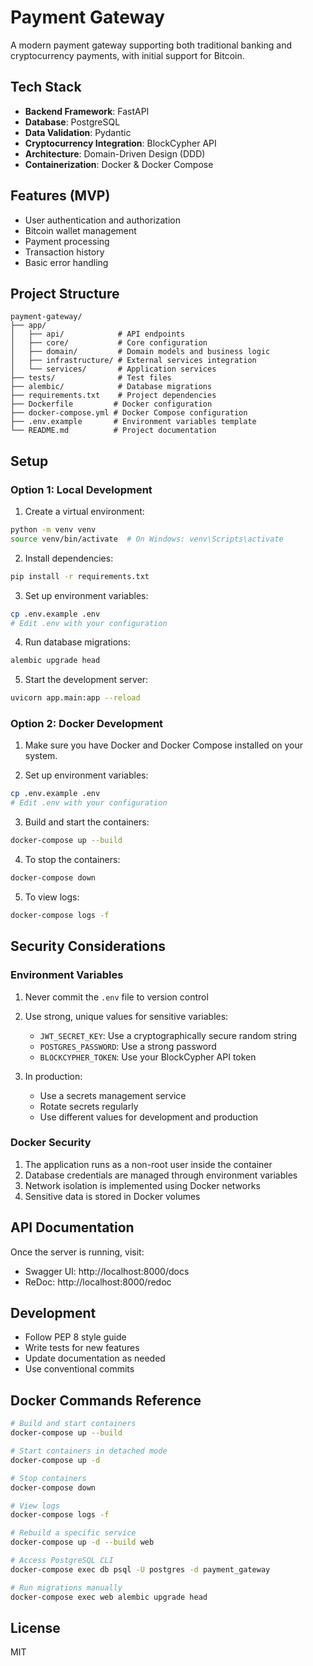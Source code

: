 # Payment Gateway

A modern payment gateway supporting both traditional banking and cryptocurrency payments, with initial support for Bitcoin.

## Tech Stack

- **Backend Framework**: FastAPI
- **Database**: PostgreSQL
- **Data Validation**: Pydantic
- **Cryptocurrency Integration**: BlockCypher API
- **Architecture**: Domain-Driven Design (DDD)
- **Containerization**: Docker & Docker Compose

## Features (MVP)

- User authentication and authorization
- Bitcoin wallet management
- Payment processing
- Transaction history
- Basic error handling

## Project Structure

```
payment-gateway/
├── app/
│   ├── api/            # API endpoints
│   ├── core/           # Core configuration
│   ├── domain/         # Domain models and business logic
│   ├── infrastructure/ # External services integration
│   └── services/       # Application services
├── tests/              # Test files
├── alembic/            # Database migrations
├── requirements.txt    # Project dependencies
├── Dockerfile         # Docker configuration
├── docker-compose.yml # Docker Compose configuration
├── .env.example       # Environment variables template
└── README.md          # Project documentation
```

## Setup

### Option 1: Local Development

1. Create a virtual environment:
```bash
python -m venv venv
source venv/bin/activate  # On Windows: venv\Scripts\activate
```

2. Install dependencies:
```bash
pip install -r requirements.txt
```

3. Set up environment variables:
```bash
cp .env.example .env
# Edit .env with your configuration
```

4. Run database migrations:
```bash
alembic upgrade head
```

5. Start the development server:
```bash
uvicorn app.main:app --reload
```

### Option 2: Docker Development

1. Make sure you have Docker and Docker Compose installed on your system.

2. Set up environment variables:
```bash
cp .env.example .env
# Edit .env with your configuration
```

3. Build and start the containers:
```bash
docker-compose up --build
```

4. To stop the containers:
```bash
docker-compose down
```

5. To view logs:
```bash
docker-compose logs -f
```

## Security Considerations

### Environment Variables

1. Never commit the `.env` file to version control
2. Use strong, unique values for sensitive variables:
   - `JWT_SECRET_KEY`: Use a cryptographically secure random string
   - `POSTGRES_PASSWORD`: Use a strong password
   - `BLOCKCYPHER_TOKEN`: Use your BlockCypher API token

3. In production:
   - Use a secrets management service
   - Rotate secrets regularly
   - Use different values for development and production

### Docker Security

1. The application runs as a non-root user inside the container
2. Database credentials are managed through environment variables
3. Network isolation is implemented using Docker networks
4. Sensitive data is stored in Docker volumes

## API Documentation

Once the server is running, visit:
- Swagger UI: http://localhost:8000/docs
- ReDoc: http://localhost:8000/redoc

## Development

- Follow PEP 8 style guide
- Write tests for new features
- Update documentation as needed
- Use conventional commits

## Docker Commands Reference

```bash
# Build and start containers
docker-compose up --build

# Start containers in detached mode
docker-compose up -d

# Stop containers
docker-compose down

# View logs
docker-compose logs -f

# Rebuild a specific service
docker-compose up -d --build web

# Access PostgreSQL CLI
docker-compose exec db psql -U postgres -d payment_gateway

# Run migrations manually
docker-compose exec web alembic upgrade head
```

## License

MIT
